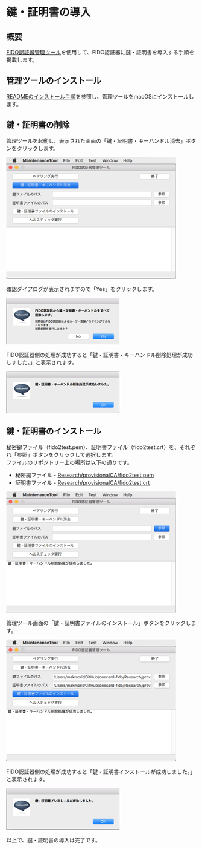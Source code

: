 # 鍵・証明書の導入

## 概要

[FIDO認証器管理ツール](README.md)を使用して、FIDO認証器に鍵・証明書を導入する手順を掲載します。

## 管理ツールのインストール

[READMEのインストール手順](README.md#インストール)を参照し、管理ツールをmacOSにインストールします。

## 鍵・証明書の削除

管理ツールを起動し、表示された画面の「鍵・証明書・キーハンドル消去」ボタンをクリックします。

<img src="assets/0007.png" width="450">

確認ダイアログが表示されますので「Yes」をクリックします。

<img src="assets/0008.png" width="300">

FIDO認証器側の処理が成功すると「鍵・証明書・キーハンドル削除処理が成功しました。」と表示されます。

<img src="assets/0009.png" width="300">

## 鍵・証明書のインストール

秘密鍵ファイル（fido2test.pem）、証明書ファイル（fido2test.crt）を、それぞれ「参照」ボタンをクリックして選択します。<br>
ファイルのリポジトリー上の場所は以下の通りです。
- 秘密鍵ファイル - [Research/provisionalCA/fido2test.pem](https://github.com/diverta/onecard-fido/blob/master/Research/provisionalCA/fido2test.pem)
- 証明書ファイル - [Research/provisionalCA/fido2test.crt](https://github.com/diverta/onecard-fido/blob/master/Research/provisionalCA/fido2test.crt)

<img src="assets/0010.png" width="450">

管理ツール画面の「鍵・証明書ファイルのインストール」ボタンをクリックします。

<img src="assets/0011.png" width="450">

FIDO認証器側の処理が成功すると「鍵・証明書インストールが成功しました。」と表示されます。

<img src="assets/0012.png" width="300">

以上で、鍵・証明書の導入は完了です。

